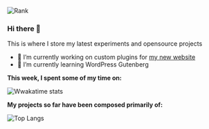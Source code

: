 ![Rank](https://github-readme-stats.vercel.app/api?username=danny1461&hide=stars,prs&count_private=true&show_icons=true&hide_title=true&hide_border=true&include_all_commits=true)

### Hi there 👋

This is where I store my latest experiments and opensource projects

- 🔭 I’m currently working on custom plugins for [my new website](https://www.dandi.dev)
- 🌱 I’m currently learning WordPress Gutenberg

**This week, I spent some of my time on:**

![Wwakatime stats](https://github-readme-stats-taupe-two.vercel.app/api/wakatime?username=danny1461&hide_title=true&hide_border=true&langs_count=6)

**My projects so far have been composed primarily of:**

![Top Langs](https://github-readme-stats.vercel.app/api/top-langs/?username=danny1461&layout=compact&hide_border=true&hide_title=true)